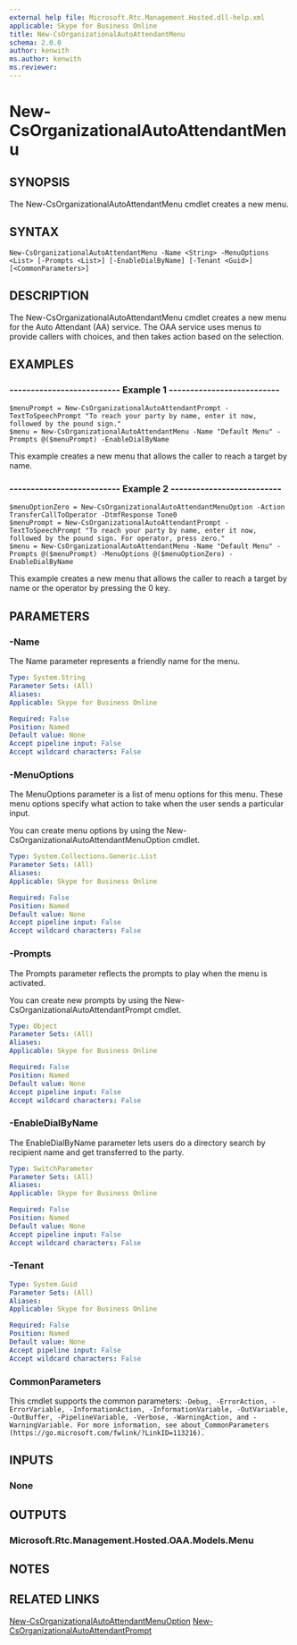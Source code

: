 ```yaml
---
external help file: Microsoft.Rtc.Management.Hosted.dll-help.xml
applicable: Skype for Business Online
title: New-CsOrganizationalAutoAttendantMenu
schema: 2.0.0
author: kenwith
ms.author: kenwith
ms.reviewer:
---
```


# New-CsOrganizationalAutoAttendantMenu

## SYNOPSIS
The New-CsOrganizationalAutoAttendantMenu cmdlet creates a new menu.

## SYNTAX

```
New-CsOrganizationalAutoAttendantMenu -Name <String> -MenuOptions <List> [-Prompts <List>] [-EnableDialByName] [-Tenant <Guid>] [<CommonParameters>]
```

## DESCRIPTION
The New-CsOrganizationalAutoAttendantMenu cmdlet creates a new menu for the Auto Attendant (AA) service. The OAA service uses menus to provide callers with choices, and then takes action based on the selection.


## EXAMPLES

### -------------------------- Example 1 -------------------------- 
```
$menuPrompt = New-CsOrganizationalAutoAttendantPrompt -TextToSpeechPrompt "To reach your party by name, enter it now, followed by the pound sign."
$menu = New-CsOrganizationalAutoAttendantMenu -Name "Default Menu" -Prompts @($menuPrompt) -EnableDialByName
```

This example creates a new menu that allows the caller to reach a target by name.

### -------------------------- Example 2 -------------------------- 
```
$menuOptionZero = New-CsOrganizationalAutoAttendantMenuOption -Action TransferCallToOperator -DtmfResponse Tone0
$menuPrompt = New-CsOrganizationalAutoAttendantPrompt -TextToSpeechPrompt "To reach your party by name, enter it now, followed by the pound sign. For operator, press zero."
$menu = New-CsOrganizationalAutoAttendantMenu -Name "Default Menu" -Prompts @($menuPrompt) -MenuOptions @($menuOptionZero) -EnableDialByName
```

This example creates a new menu that allows the caller to reach a target by name or the operator by pressing the 0 key.


## PARAMETERS

### -Name
The Name parameter represents a friendly name for the menu.

```yaml
Type: System.String
Parameter Sets: (All)
Aliases: 
Applicable: Skype for Business Online

Required: False
Position: Named
Default value: None
Accept pipeline input: False
Accept wildcard characters: False
```

### -MenuOptions
The MenuOptions parameter is a list of menu options for this menu. These menu options specify what action to take when the user sends a particular input. 

You can create menu options by using the New-CsOrganizationalAutoAttendantMenuOption cmdlet.


```yaml
Type: System.Collections.Generic.List
Parameter Sets: (All)
Aliases: 
Applicable: Skype for Business Online

Required: False
Position: Named
Default value: None
Accept pipeline input: False
Accept wildcard characters: False
```

### -Prompts
The Prompts parameter reflects the prompts to play when the menu is activated. 

You can create new prompts by using the New-CsOrganizationalAutoAttendantPrompt cmdlet.


```yaml
Type: Object
Parameter Sets: (All)
Aliases: 
Applicable: Skype for Business Online

Required: False
Position: Named
Default value: None
Accept pipeline input: False
Accept wildcard characters: False
```

### -EnableDialByName
The EnableDialByName parameter lets users do a directory search by recipient name and get transferred to the party.


```yaml
Type: SwitchParameter
Parameter Sets: (All)
Aliases: 
Applicable: Skype for Business Online

Required: False
Position: Named
Default value: None
Accept pipeline input: False
Accept wildcard characters: False
```

### -Tenant

```yaml
Type: System.Guid
Parameter Sets: (All)
Aliases: 
Applicable: Skype for Business Online

Required: False
Position: Named
Default value: None
Accept pipeline input: False
Accept wildcard characters: False
```

### CommonParameters
This cmdlet supports the common parameters: `-Debug, -ErrorAction, -ErrorVariable, -InformationAction, -InformationVariable, -OutVariable, -OutBuffer, -PipelineVariable, -Verbose, -WarningAction, and -WarningVariable. For more information, see about_CommonParameters (https://go.microsoft.com/fwlink/?LinkID=113216).`

## INPUTS

### None


## OUTPUTS

### Microsoft.Rtc.Management.Hosted.OAA.Models.Menu


## NOTES

## RELATED LINKS

[New-CsOrganizationalAutoAttendantMenuOption](New-CsOrganizationalAutoAttendantMenuOption.md)
[New-CsOrganizationalAutoAttendantPrompt](New-CsOrganizationalAutoAttendantPrompt.md)

